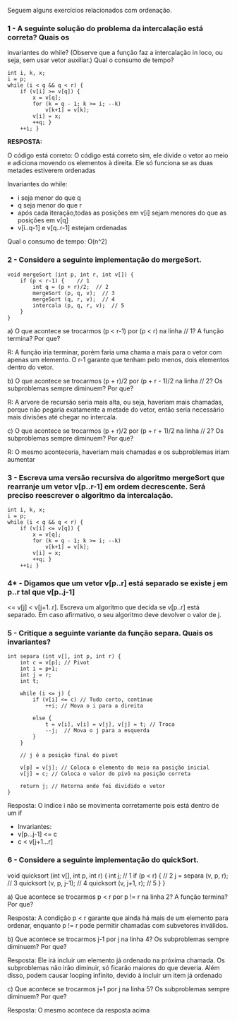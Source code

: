 
Seguem alguns exercícios relacionados com ordenação. 
 
### 1 - A seguinte solução do problema da intercalação está correta?  Quais os 
invariantes do while?  (Observe que a função faz a intercalação in loco, ou seja, sem 
usar vetor auxiliar.) Qual o consumo de tempo? 
 
    int i, k, x; 
    i = p;  
    while (i < q && q < r) { 
        if (v[i] >= v[q]) { 
            x = v[q]; 
            for (k = q - 1; k >= i; --k)  
                v[k+1] = v[k]; 
            v[i] = x; 
            ++q; } 
        ++i; } 

**RESPOSTA:** 

O código está correto: O código está correto sim, ele divide o vetor ao meio e adiciona movendo os elementos à direita. Ele só funciona se as duas metades estiverem ordenadas

Invariantes do while: 
- i seja menor do que q
- q seja menor do que r
- após cada iteração,todas as posições em v[i] sejam menores do que as posições em v[q]
- v[i..q-1] e v[q..r-1] estejam ordenadas

Qual o consumo de tempo: O(n^2)

### 2 - Considere a seguinte implementação do mergeSort. 
 
    void mergeSort (int p, int r, int v[]) { 
        if (p < r-1) {    // 1 
            int q = (p + r)/2;  // 2 
            mergeSort (p, q, v);  // 3 
            mergeSort (q, r, v);  // 4 
            intercala (p, q, r, v);  // 5 
        } 
    } 
 
a) O que acontece se trocarmos (p < r-1) por (p < r) na linha // 1? A função termina? 
Por que? 

R: A função iria terminar, porém faria uma chama a mais para o vetor com apenas um elemento. O r-1 garante que tenham pelo menos, dois elementos dentro do vetor.
 
b) O que acontece se trocarmos (p + r)/2 por (p + r - 1)/2 na linha // 2? Os 
subproblemas sempre diminuem? Por que?

R: A arvore de recursão seria mais alta, ou seja, haveriam mais chamadas, porque não pegaria exatamente a metade do vetor, então seria necessário mais divisões até chegar no intercala.
 
c) O que acontece se trocarmos (p + r)/2 por (p + r + 1)/2 na linha // 2? Os 
subproblemas sempre diminuem? Por que?

R: O mesmo aconteceria, haveriam mais chamadas e os subproblemas iriam aumentar

### 3 - Escreva uma versão recursiva do algoritmo mergeSort que rearranje um vetor v[p..r-1] em ordem decrescente. Será preciso reescrever o algoritmo da intercalação. 

    int i, k, x; 
    i = p;  
    while (i < q && q < r) { 
        if (v[i] <= v[q]) { 
            x = v[q]; 
            for (k = q - 1; k >= i; --k)  
                v[k+1] = v[k]; 
            v[i] = x; 
            ++q; } 
        ++i; }
 
### 4* - Digamos que um vetor v[p..r] está separado se existe j em p..r tal que v[p..j-1] 
<= v[j] < v[j+1..r]. Escreva um algoritmo que decida se v[p..r] está separado. Em 
caso afirmativo, o seu algoritmo deve devolver o valor de j. 
 
### 5 - Critique a seguinte variante da função separa. Quais os invariantes? 
 
    int separa (int v[], int p, int r) { 
        int c = v[p]; // Pivot 
        int i = p+1; 
        int j = r; 
        int t; 
        
        while (i <= j) { 
            if (v[i] <= c) // Tudo certo, continue
                ++i; // Mova o i para a direita
            
            else { 
                t = v[i], v[i] = v[j], v[j] = t; // Troca
                --j;  // Mova o j para a esquerda
            } 
        }

        // j é a posição final do pivot

        v[p] = v[j]; // Coloca o elemento do meio na posição inicial
        v[j] = c; // Coloca o valor do pivô na posição correta
        
        return j; // Retorna onde foi dividido o vetor
    } 
 

Resposta: O indice i não se movimenta corretamente pois está dentro de um if

- Invariantes: 
- v[p...j-1] <= c 
- c < v[j+1...r]

### 6 - Considere a seguinte implementação do quickSort. 
 
void quicksort (int v[], int p, int r) { 
    int j;                            // 1 
    if (p < r) {                    // 2 
        j = separa (v, p, r);     // 3 
        quicksort (v, p, j-1);    // 4 
        quicksort (v, j+1, r);    // 5 
    } } 
 
a) Que acontece se trocarmos p < r por p != r na linha 2? A função termina? Por 
que? 

Resposta: A condição p < r garante que ainda há mais de um elemento para ordenar, enquanto p != r pode permitir chamadas com subvetores inválidos.
 
b) Que acontece se trocarmos j-1 por j na linha 4? Os subproblemas sempre 
diminuem? Por que? 

Resposta: Ele irá incluir um elemento já ordenado na próxima chamada. Os subproblemas não irão diminuir, só ficarão maiores do que deveria. Além disso, podem causar looping infinito, devido à incluir um item já ordenado


c) Que acontece se trocarmos j+1 por j na linha 5? Os subproblemas sempre 
diminuem? Por que?

Resposta: O mesmo acontece da resposta acima